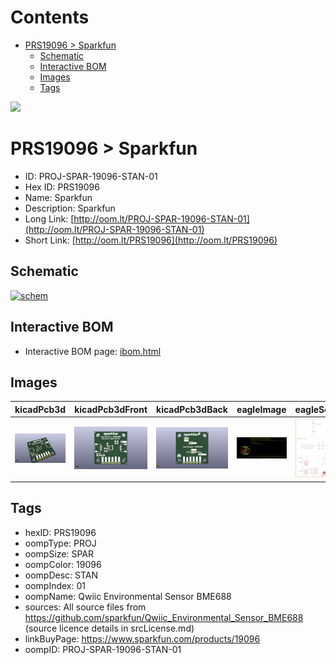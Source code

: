 



Contents
========

* [PRS19096 > Sparkfun](#prs19096--sparkfun)
	* [Schematic](#schematic)
	* [Interactive BOM](#interactive-bom)
	* [Images](#images)
	* [Tags](#tags)
  
![][im]
# PRS19096 > Sparkfun

- ID: PROJ-SPAR-19096-STAN-01
- Hex ID: PRS19096
- Name: Sparkfun
- Description: Sparkfun
- Long Link: [http://oom.lt/PROJ-SPAR-19096-STAN-01](http://oom.lt/PROJ-SPAR-19096-STAN-01)
- Short Link: [http://oom.lt/PRS19096](http://oom.lt/PRS19096)

## Schematic
  
[![schem](eagleSchemImage.png)](eagleSchemImage.png)
## Interactive BOM

- Interactive BOM page: [ibom.html](https://htmlpreview.github.io/?https://github.com/oomlout/oomlout_OOMP_projects/blob/main/PROJ-SPAR-19096-STAN-01/kicad/bom/ibom.html)

## Images
  
  

|kicadPcb3d|kicadPcb3dFront|kicadPcb3dBack|eagleImage|eagleSchemImage|
| :---: | :---: | :---: | :---: | :---: |
|[![kicadPcb3d](kicadPcb3d_140.png)](kicadPcb3d.png)|[![kicadPcb3dFront](kicadPcb3dFront_140.png)](kicadPcb3dFront.png)|[![kicadPcb3dBack](kicadPcb3dBack_140.png)](kicadPcb3dBack.png)|[![eagleImage](eagleImage_140.png)](eagleImage.png)|[![eagleSchemImage](eagleSchemImage_140.png)](eagleSchemImage.png)|

## Tags

- hexID: PRS19096
- oompType: PROJ
- oompSize: SPAR
- oompColor: 19096
- oompDesc: STAN
- oompIndex: 01
- oompName: Qwiic Environmental Sensor BME688
- sources: All source files from https://github.com/sparkfun/Qwiic_Environmental_Sensor_BME688 (source licence details in srcLicense.md)
- linkBuyPage: https://www.sparkfun.com/products/19096
- oompID: PROJ-SPAR-19096-STAN-01



[im]: kicadPcb3d_450.png
